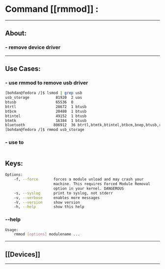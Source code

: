#  Command [[rmmod]] :

***

## About:

### - remove device driver 

***

## Use Cases:

### - use rmmod to remove usb driver 
```sh
[bohdan@fedora /]$ lsmod | grep usb
usb_storage            81920  2 uas
btusb                  65536  0
btrtl                  28672  1 btusb
btbcm                  20480  1 btusb
btintel                49152  1 btusb
btmtk                  16384  1 btusb
bluetooth             806912  36 btrtl,btmtk,btintel,btbcm,bnep,btusb,rfcomm
[bohdan@fedora /]$ rmmod usb_storage

```

### - use to 
```sh

```


## Keys:
```sh
Options:
	-f, --force       forces a module unload and may crash your
	                  machine. This requires Forced Module Removal
	                  option in your kernel. DANGEROUS
	-s, --syslog      print to syslog, not stderr
	-v, --verbose     enables more messages
	-V, --version     show version
	-h, --help        show this help

```

### --help
```sh
Usage:
	rmmod [options] modulename ...

```

***

## [[Devices]]

***
